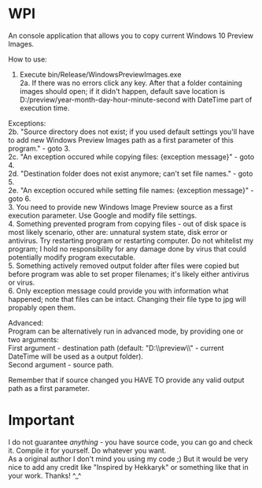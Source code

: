 # WPI
An console application that allows you to copy current Windows 10 Preview Images.

How to use:  
1. Execute bin/Release/WindowsPreviewImages.exe  
2a. If there was no errors click any key. After that a folder containing images should open; if it didn't happen, default save location is D:/preview/year-month-day-hour-minute-second with DateTime part of execution time.  
  
Exceptions:  
2b. "Source directory does not exist; if you used default settings you'll have to add new Windows Preview Images path as a first parameter of this program." - goto 3.  
2c. "An exception occured while copying files: {exception message}" - goto 4.  
2d. "Destination folder does not exist anymore; can't set file names." - goto 5.  
2e. "An exception occured while setting file names: {exception message}" - goto 6.  
3. You need to provide new Windows Image Preview source as a first execution parameter. Use Google and modify file settings.  
4. Something prevented program from copying files - out of disk space is most likely scenario, other are: unnatural system state, disk error or antivirus. Try restarting program or restarting computer. Do not whitelist my program; I hold no responsibility for any damage done by virus that could potentially modify program executable.  
5. Something actively removed output folder after files were copied but before program was able to set proper filenames; it's likely either antivirus or virus.  
6. Only exception message could provide you with information what happened; note that files can be intact. Changing their file type to jpg will propably open them.  
  
Advanced:  
Program can be alternatively run in advanced mode, by providing one or two arguments:  
First argument - destination path (default: "D:\\\\preview\\\\" - current DateTime will be used as a output folder).  
Second argument - source path.  
  
Remember that if source changed you HAVE TO provide any valid output path as a first parameter.  
  
# Important  
I do not guarantee *anything* - you have source code, you can go and check it. Compile it for yourself. Do whatever you want.  
As a original author I don't mind you using my code ;) But it would be very nice to add any credit like "Inspired by Hekkaryk" or something like that in your work. Thanks! ^_^
